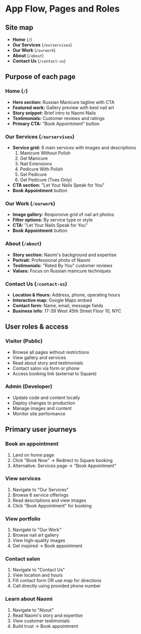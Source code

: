 # App Flow, Pages and Roles

## Site map
- **Home** (`/`)
- **Our Services** (`/ourservises`)
- **Our Work** (`/ourwork`)
- **About** (`/about`)
- **Contact Us** (`/contact-us`)

## Purpose of each page

### Home (`/`)
- **Hero section:** Russian Manicure tagline with CTA
- **Featured work:** Gallery preview with best nail art
- **Story snippet:** Brief intro to Naomi Nails
- **Testimonials:** Customer reviews and ratings
- **Primary CTA:** "Book Appointment" button

### Our Services (`/ourservises`)
- **Service grid:** 6 main services with images and descriptions
  1. Manicure Without Polish
  2. Gel Manicure
  3. Nail Extensions
  4. Pedicure With Polish
  5. Gel Pedicure
  6. Gel Pedicure (Toes Only)
- **CTA section:** "Let Your Nails Speak for You"
- **Book Appointment** button

### Our Work (`/ourwork`)
- **Image gallery:** Responsive grid of nail art photos
- **Filter options:** By service type or style
- **CTA:** "Let Your Nails Speak for You"
- **Book Appointment** button

### About (`/about`)
- **Story section:** Naomi's background and expertise
- **Portrait:** Professional photo of Naomi
- **Testimonials:** "Rated By You" customer reviews
- **Values:** Focus on Russian manicure techniques

### Contact Us (`/contact-us`)
- **Location & Hours:** Address, phone, operating hours
- **Interactive map:** Google Maps embed
- **Contact form:** Name, email, message fields
- **Business info:** 17-39 West 45th Street Floor 10, NYC

## User roles & access

### Visitor (Public)
- Browse all pages without restrictions
- View gallery and services
- Read about story and testimonials
- Contact salon via form or phone
- Access booking link (external to Square)

### Admin (Developer)
- Update code and content locally
- Deploy changes to production
- Manage images and content
- Monitor site performance

## Primary user journeys

### Book an appointment
1. Land on home page
2. Click "Book Now" → Redirect to Square booking
3. Alternative: Services page → "Book Appointment"

### View services
1. Navigate to "Our Services"
2. Browse 6 service offerings
3. Read descriptions and view images
4. Click "Book Appointment" for booking

### View portfolio
1. Navigate to "Our Work"
2. Browse nail art gallery
3. View high-quality images
4. Get inspired → Book appointment

### Contact salon
1. Navigate to "Contact Us"
2. View location and hours
3. Fill contact form OR use map for directions
4. Call directly using provided phone number

### Learn about Naomi
1. Navigate to "About"
2. Read Naomi's story and expertise
3. View customer testimonials
4. Build trust → Book appointment
